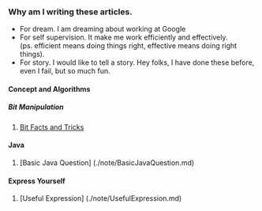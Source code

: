 ### Why am I writing these articles.
- For dream. I am dreaming about working at Google
- For self supervision. It make me work efficiently and effectively. 
<br/>(ps. efficient means doing things right, effective means doing right things).
- For story. I would like to tell a story. Hey folks, I have done these before, even I fail, but so much fun.
 

#### Concept and Algorithms


##### Bit Manipulation
1. [Bit Facts and Tricks ](./note/java/BitFactsAndTricks.md)


#### Java
1. [Basic Java Question] (./note/BasicJavaQuestion.md)

#### Express Yourself
1. [Useful Expression] (./note/UsefulExpression.md)




